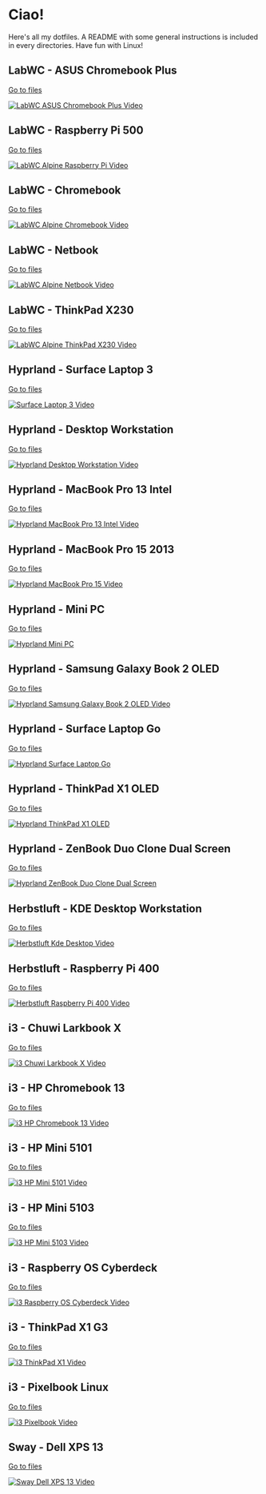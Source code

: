 # Ciao!

Here's all my dotfiles. A README with some general instructions is included in every directories. Have fun with Linux!

## LabWC - ASUS Chromebook Plus
[Go to files](LabWC-Chromebook-Plus)

[![LabWC ASUS Chromebook Plus Video](https://img.youtube.com/vi/9bIt-mvfhSI/0.jpg)](https://youtu.be/9bIt-mvfhSI)

## LabWC - Raspberry Pi 500
[Go to files](LabWC-Alpine-Raspberry-Pi-500)

[![LabWC Alpine Raspberry Pi Video](https://img.youtube.com/vi/Bx0BgQEKcPQ/0.jpg)](https://youtu.be/Bx0BgQEKcPQ)

## LabWC - Chromebook
[Go to files](LabWC-Alpine-Chromebook)

[![LabWC Alpine Chromebook Video](https://img.youtube.com/vi/kUiR7GMcd54/0.jpg)](https://youtu.be/kUiR7GMcd54)

## LabWC - Netbook
[Go to files](LabWC-Alpine-Netbook)

[![LabWC Alpine Netbook Video](https://img.youtube.com/vi/-sMsHLxLWgs/0.jpg)](https://youtu.be/-sMsHLxLWgs)

## LabWC - ThinkPad X230
[Go to files](LabWC-Alpine-ThinkPad-X230)

[![LabWC Alpine ThinkPad X230 Video](https://img.youtube.com/vi/dDHz008pwGQ/0.jpg)](https://youtu.be/dDHz008pwGQ)

## Hyprland - Surface Laptop 3
[Go to files](Hyprland-Surface-Laptop-3)

[![Surface Laptop 3 Video](https://img.youtube.com/vi/qYIehiwYRSc/0.jpg)](https://youtu.be/qYIehiwYRSc)

## Hyprland - Desktop Workstation
[Go to files](Hyprland-Desktop-Viola-Blu)

[![Hyprland Desktop Workstation Video](https://img.youtube.com/vi/5761K1Q87g4/0.jpg)](https://www.youtube.com/watch?v=5761K1Q87g4)

## Hyprland - MacBook Pro 13 Intel
[Go to files](Hyprland-MacBook-Pro-13-Intel)

[![Hyprland MacBook Pro 13 Intel Video](https://img.youtube.com/vi/Nkb7Hvu9pLA/0.jpg)](https://www.youtube.com/watch?v=Nkb7Hvu9pLA)

## Hyprland - MacBook Pro 15 2013
[Go to files](Hyprland-MacBook-Pro-15)

[![Hyprland MacBook Pro 15 Video](https://img.youtube.com/vi/17wjgXtzYZo/0.jpg)](https://youtu.be/17wjgXtzYZo)

## Hyprland - Mini PC
[Go to files](Hyprland-Mini-PC)

[![Hyprland Mini PC](https://img.youtube.com/vi/xKp5PaUPv5A/0.jpg)](https://www.youtube.com/watch?v=xKp5PaUPv5A)

## Hyprland - Samsung Galaxy Book 2 OLED
[Go to files](Hyprland-Samsung-Galaxy-Book-2-OLED)

[![Hyprland Samsung Galaxy Book 2 OLED Video](https://img.youtube.com/vi/sfkldaTZkxs/0.jpg)](https://youtu.be/sfkldaTZkxs)

## Hyprland - Surface Laptop Go
[Go to files](Hyprland-Surface-Laptop-Go)

[![Hyprland Surface Laptop Go](https://img.youtube.com/vi/6r0QQu7xnrQ/0.jpg)](https://youtu.be/6r0QQu7xnrQ)

## Hyprland - ThinkPad X1 OLED
[Go to files](Hyprland-ThinkPad-X1-OLED)

[![Hyprland ThinkPad X1 OLED](https://img.youtube.com/vi/OVchR52cERw/0.jpg)](https://youtu.be/OVchR52cERw)

## Hyprland - ZenBook Duo Clone Dual Screen
[Go to files](Hyprland-ZenBook-Duo-Clone-Dual-Screen)

[![Hyprland ZenBook Duo Clone Dual Screen](https://img.youtube.com/vi/v3Grqmc5MPM/0.jpg)](https://youtu.be/v3Grqmc5MPM)

## Herbstluft - KDE Desktop Workstation
[Go to files](Herbstluft-KDE-Desktop)

[![Herbstluft Kde Desktop Video](https://img.youtube.com/vi/E05HgehixqM/0.jpg)](https://youtu.be/E05HgehixqM)

## Herbstluft - Raspberry Pi 400
[Go to files](Herbstluft-Raspberry-Pi-400)

[![Herbstluft Raspberry Pi 400 Video](https://img.youtube.com/vi/G0XkgtqjHsU/0.jpg)](https://youtu.be/G0XkgtqjHsU)

## i3 - Chuwi Larkbook X
[Go to files](i3-Chuwi-Larkbook-X)

[![i3 Chuwi Larkbook X Video](https://img.youtube.com/vi/l88aBjfgJt4/0.jpg)](https://youtu.be/l88aBjfgJt4)

## i3 - HP Chromebook 13
[Go to files](i3-HP-Chromebook-13)

[![i3 HP Chromebook 13 Video](https://img.youtube.com/vi/nc6Re7kJ0rA/0.jpg)](https://youtu.be/nc6Re7kJ0rA)

## i3 - HP Mini 5101
[Go to files](i3-HP-Mini-5101)

[![i3 HP Mini 5101 Video](https://img.youtube.com/vi/YJnvNbxtnmQ/0.jpg)](https://youtu.be/YJnvNbxtnmQ)

## i3 - HP Mini 5103
[Go to files](i3-HP-Mini-5103)

[![i3 HP Mini 5103 Video](https://img.youtube.com/vi/QbDFdnwbMjM/0.jpg)](https://youtu.be/QbDFdnwbMjM)

## i3 - Raspberry OS Cyberdeck
[Go to files](i3-Raspberry-OS-Cyberdeck)

[![i3 Raspberry OS Cyberdeck Video](https://img.youtube.com/vi/b35hHezrAr0/0.jpg)](https://youtu.be/b35hHezrAr0)

## i3 - ThinkPad X1 G3
[Go to files](i3-ThinkPad-X1-G3)

[![i3 ThinkPad X1 Video](https://img.youtube.com/vi/98fT5Mshsms/0.jpg)](https://www.youtube.com/watch?v=98fT5Mshsms)

## i3 - Pixelbook Linux
[Go to files](i3-Pixelbook)

[![i3 Pixelbook Video](https://img.youtube.com/vi/nXqUSpD-t3Q/0.jpg)](https://www.youtube.com/watch?v=nXqUSpD-t3Q)

## Sway - Dell XPS 13
[Go to files](Sway-Dell-XPS-13)

[![Sway Dell XPS 13 Video](https://img.youtube.com/vi/LZ32JRTkoos/0.jpg)](https://youtu.be/LZ32JRTkoos)
